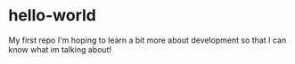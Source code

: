 # hello-world
My first repo
I'm hoping to learn a bit more about development so that I can know what im talking about!
